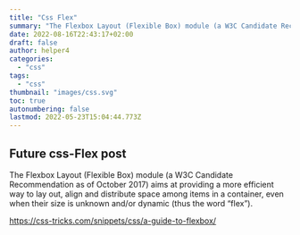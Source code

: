```yaml
---
title: "Css Flex"
summary: "The Flexbox Layout (Flexible Box) module (a W3C Candidate Recommendation as of October 2017) aims at providing a more efficient way to lay out, align and distribute space among items in a container, even when their size is unknown and/or dynamic (thus the word “flex”)."
date: 2022-08-16T22:43:17+02:00
draft: false
author: helper4
categories:
  - "css"
tags:
  - "css"
thumbnail: "images/css.svg"
toc: true
autonumbering: false
lastmod: 2022-05-23T15:04:44.773Z
---
```


## Future css-Flex post

The Flexbox Layout (Flexible Box) module (a W3C Candidate Recommendation as of October 2017) aims at providing a more efficient way to lay out, align and distribute space among items in a container, even when their size is unknown and/or dynamic (thus the word “flex”).

https://css-tricks.com/snippets/css/a-guide-to-flexbox/